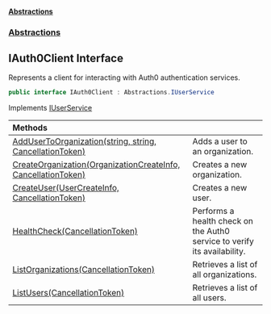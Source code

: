 #### [Abstractions](../../index.md 'index')
### [Abstractions](../index.md 'Abstractions')

## IAuth0Client Interface

Represents a client for interacting with Auth0 authentication services\.

```csharp
public interface IAuth0Client : Abstractions.IUserService
```

Implements [IUserService](../IUserService/index.md 'Abstractions\.IUserService')

| Methods | |
| :--- | :--- |
| [AddUserToOrganization\(string, string, CancellationToken\)](AddUserToOrganization(string,string,CancellationToken).md 'Abstractions\.IAuth0Client\.AddUserToOrganization\(string, string, System\.Threading\.CancellationToken\)') | Adds a user to an organization\. |
| [CreateOrganization\(OrganizationCreateInfo, CancellationToken\)](CreateOrganization(OrganizationCreateInfo,CancellationToken).md 'Abstractions\.IAuth0Client\.CreateOrganization\(Abstractions\.OrganizationCreateInfo, System\.Threading\.CancellationToken\)') | Creates a new organization\. |
| [CreateUser\(UserCreateInfo, CancellationToken\)](CreateUser(UserCreateInfo,CancellationToken).md 'Abstractions\.IAuth0Client\.CreateUser\(Abstractions\.UserCreateInfo, System\.Threading\.CancellationToken\)') | Creates a new user\. |
| [HealthCheck\(CancellationToken\)](HealthCheck(CancellationToken).md 'Abstractions\.IAuth0Client\.HealthCheck\(System\.Threading\.CancellationToken\)') | Performs a health check on the Auth0 service to verify its availability\. |
| [ListOrganizations\(CancellationToken\)](ListOrganizations(CancellationToken).md 'Abstractions\.IAuth0Client\.ListOrganizations\(System\.Threading\.CancellationToken\)') | Retrieves a list of all organizations\. |
| [ListUsers\(CancellationToken\)](ListUsers(CancellationToken).md 'Abstractions\.IAuth0Client\.ListUsers\(System\.Threading\.CancellationToken\)') | Retrieves a list of all users\. |
